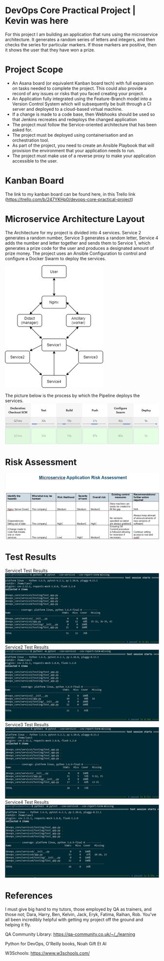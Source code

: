 # DevOps Core Practical Project | Kevin was here
For this project I am building an application that runs using the microservice architecture. It generates a random series of letters and integers, and then checks the series for particular markers. If those markers are positive, then it shows the user that they have won a prize.

# Project Scope
- An Asana board (or equivalent Kanban board tech) with full expansion on tasks needed to complete the project.
This could also provide a record of any issues or risks that you faced creating your project.
- An Application fully integrated using the Feature-Branch model into a Version Control System which will subsequently be built through a CI server and deployed to a cloud-based virtual machine.
- If a change is made to a code base, then Webhooks should be used so that Jenkins recreates and redeploys the changed application
- The project must follow the Service-oriented architecture that has been asked for.
- The project must be deployed using containerisation and an orchestration tool.
- As part of the project, you need to create an Ansible Playbook that will provision the environment that your application needs to run.
- The project must make use of a reverse proxy to make your application accessible to the user.

# Kanban Board
The link to my kanban board can be found here, in this Trello link (https://trello.com/b/247YKHp0/devops-core-practical-project)

# Microservice Architecture Layout
The Architecture for my project is divided into 4 services.
Service 2 generates a random number, Service 3 generates a random letter, Service 4 adds the number and letter together and sends them to Service 1, which generates a prize code for the user and produces a designated amount of prize money.
The project uses an Ansible Configuration to control and configure a Docker Swarm to deploy the services.

![Architecture-diagram](/images/architecture_diagram.png)

The picture below is the process by which the Pipeline deploys the services.
![Docker-Pipeline](/images/deploy-pipeline.jpg)

# Risk Assessment
![Risk-Assessment](/images/risk_assessment_core.jpg)
# Test Results
Service1 Test Results
![Service-test1](/images/service_test1.jpg)
Service2 Test Results
![Service-test2](/images/service_test2.jpg)
Service3 Test Results
![Service-test3](/images/service_test3.jpg)
Service4 Test Results
![Service-test4](/images/service_test4.jpg)
# References
I must give  big hand to my tutors, those employed by QA as trainers, and those not; Dara, Harry, Ben, Kelvin, Jack, Eryk, Fatima, Raihan, Rob. You've all been incredibly helpful with getting my project off the ground and helping it fly.

QA Community Library: https://qa-community.co.uk/~/_/learning

Python for DevOps, O'Reilly books, Noah Gift Et Al

W3Schools: https://www.w3schools.com/

